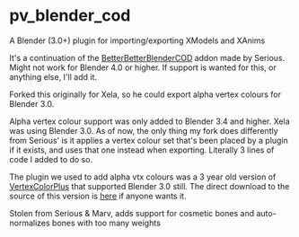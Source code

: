 # pv_blender_cod

A Blender (3.0+) plugin for importing/exporting XModels and XAnims

It's a continuation of the [BetterBetterBlenderCOD](https://github.com/shiversoftdev/BetterBetterBlenderCOD) addon made by Serious.
Might not work for Blender 4.0 or higher. If support is wanted for this, or anything else, I'll add it.

Forked this originally for Xela, so he could export alpha vertex colours for Blender 3.0.

Alpha vertex colour support was only added to Blender 3.4 and higher. Xela was using Blender 3.0. As of now, the only thing my fork does differently from Serious' is 
it applies a vertex colour set that's been placed by a plugin if it exists, and uses that one instead when exporting.
Literally 3 lines of code I added to do so. 

The plugin we used to add alpha vtx colours was a 3 year old version of [VertexColorPlus](https://github.com/oRazeD/VertexColorsPlus/tree/f94f5e781cff0488e1fdfdfcbff5a714989be146)
that supported Blender 3.0 still. The direct download to the source of this version is [here](https://github.com/oRazeD/VertexColorsPlus/archive/f94f5e781cff0488e1fdfdfcbff5a714989be146.zip)
if anyone wants it.

Stolen from Serious & Marv, adds support for cosmetic bones and auto-normalizes bones with too many weights
